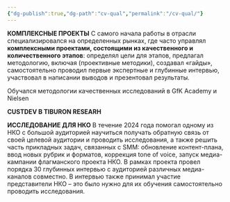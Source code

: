 ```yaml
---
{"dg-publish":true,"dg-path":"cv-qual","permalink":"/cv-qual/"}
---
```




**КОМПЛЕКСНЫЕ ПРОЕКТЫ**
С самого начала работы в отрасли специализировался на определенных рынках, где часто управлял **комплексными проектами, состоящими из качественного и количественного этапов**: определял цели для этапов, предлагал методологию, включая (проективные методики), создавал «гайды», самостоятельно проводил первые экспертные и глубинные интервью, участвовал в  написании выводов и презентовал результаты.

Обучался методологии качественных исследований в GfK Academy и Nielsen 

**CUSTDEV В TIBURON RESEARH**


**ИССЛЕДОВАНИЕ ДЛЯ НКО**
В течение 2024 года  помогал одному из НКО с большой аудиторией научиться получать обратную связь от своей целевой аудитории и проводить исследования,  а также решить часть прикладных задач, связанных с SMM: обновление контент-плана, ввод новых рубрик и форматов, коррекция tone of voice,  запуск медиа-кампании флагманского проекта НКО.
В рамках проекта провел порядка 30 глубинных интервью с аудиторией различных медиа-каналов совместно. В интервью также принимал участие представители НКО – это было нужно для их обучения самостоятельно проводить исследования.









